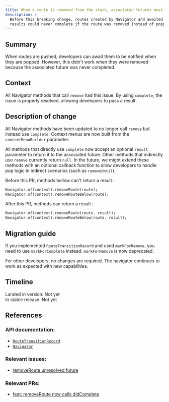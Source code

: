 ```yaml
---
title: When a route is removed from the stack, associated futures must complete
description: >
  Before this breaking change, routes created by Navigator and awaited for
  results could never complete if the route was removed instead of popped.
---
```


## Summary

When routes are pushed, developers can await them to be notified when they are
popped. However, this didn't work when they were removed because the associated
future was never completed.

## Context

All Navigator methods that call `remove` had this issue. By using `complete`,
the issue is properly resolved, allowing developers to pass a result.

## Description of change

All Navigator methods have been updated to no longer call `remove` but instead
use `complete`. Context menus are now built from the `contextMenuBuilder`
parameter.

All methods that directly use `complete` now accept an optional `result`
parameter to return it to the associated future. Other methods that indirectly
use `remove` currently return `null`. In the future, we might extend these
methods with an optional callback function to allow developers to handle pop
logic in indirect scenarios (such as `removeUntil`).

Before this PR, methods bellow can't return a result :
```dart
Navigator.of(context).removeRoute(route);
Navigator.of(context).removeRouteBelow(route);
```

After this PR, methods can return a result :
```dart
Navigator.of(context).removeRoute(route, result);
Navigator.of(context).removeRouteBelow(route, result);
```

## Migration guide

If you implemented `RouteTransitionRecord` and used `markForRemove`,
you need to use `markForComplete` instead. `markForRemove` is now deprecated.

For other developers, no changes are required. The navigator continues to work
as expected with new capabilities.

## Timeline

Landed in version: Not yet<br>
In stable release: Not yet

## References

### API documentation:

* [`RouteTransitionRecord`]({{site.api}}/flutter/widgets/RouteTransitionRecord-class.html)
* [`Navigator`]({{site.api}}/flutter/widgets/Navigator-class.html)

### Relevant issues:

* [removeRoute unresolved future]({{site.repo.flutter}}/issues/157505)

### Relevant PRs:

* [feat: removeRoute now calls didComplete]({{site.repo.flutter}}/pull/157725)
